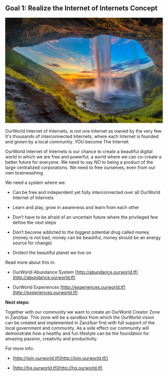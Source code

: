 
## **Goal 1: Realize the Internet of Internets Concept**

![image alt text](img/waterfall.png)

OurWorld Internet of Internets, is not one Internet as owned by the very few. It's thousands of interconnected Internets, where each Internet is founded and grown by a local community. YOU become The Internet.

OurWorld Internet of Internets is our chance to create a beautiful digital world in which we are free and powerful, a world where we can co-create a better future for everyone. We need to say NO to being a product of the large centralized corporations. We need to free ourselves, even from our own brainwashing.

We need a system where we:

* Can be free and independent yet fully interconnected over all OurWorld Internet of Internets

* Learn and play, grow in awareness and learn from each other

* Don’t have to be afraid of an uncertain future where the privileged few define the next steps

* Don’t become addicted to the biggest potential drug called money (money is not bad, money can be beautiful, money should be an energy source for change)

* Drotect the beautiful planet we live on

Read more about this in:

* OurWorld Abundance System		[http://abundance.ourworld.tf](http://abundance.ourworld.tf) 

* OurWorld Experiences			[http://experiences.ourworld.tf](http://experiences.ourworld.tf) 

**Next steps:**

Together with our community we want to create an OurWorld Creator Zone in Zanzibar. This zone will be a sandbox from which the OurWorld vision can be created and implemented in Zanzibar first with full support of the local government and community. As a side effect our community will demonstrate how a healthy and fun lifestyle can be the foundation for amazing passion, creativity and productivity. 

For more info:
- [http://join.ourworld.tf](http://join.ourworld.tf/)

- [http://hq.ourworld.tf](http://hq.ourworld.tf) 


